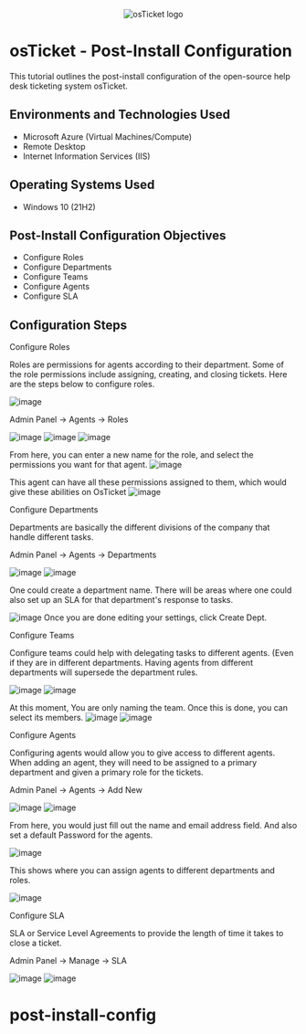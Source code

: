<p align="center">
<img src="https://i.imgur.com/Clzj7Xs.png" alt="osTicket logo"/>
</p>

<h1>osTicket - Post-Install Configuration</h1>
This tutorial outlines the post-install configuration of the open-source help desk ticketing system osTicket.<br />



<h2>Environments and Technologies Used</h2>

- Microsoft Azure (Virtual Machines/Compute)
- Remote Desktop
- Internet Information Services (IIS)

<h2>Operating Systems Used </h2>

- Windows 10</b> (21H2)

<h2>Post-Install Configuration Objectives</h2>

- Configure Roles
- Configure Departments
- Configure Teams
- Configure Agents
- Configure SLA

<h2>Configuration Steps</h2>
Configure Roles

Roles are permissions for agents according to their department. Some of the role permissions include assigning, creating, and closing tickets. Here are the steps below to configure roles.

![image](https://github.com/cblack5880/post-install-config/assets/138612466/c4f0e202-7bf8-4bee-bb38-0887ac00ef2e)


Admin Panel -> Agents -> Roles

![image](https://github.com/cblack5880/post-install-config/assets/138612466/c363987c-ebbb-4456-8bf0-b6368b21f562)
![image](https://github.com/cblack5880/post-install-config/assets/138612466/1388d2fb-6ffb-40d9-bb13-d1b371d08ce8)
![image](https://github.com/cblack5880/post-install-config/assets/138612466/a6720162-bdb2-49d0-adbb-25ba8c971fcb)

From here, you can enter a new name for the role, and select the permissions you want for that agent.
![image](https://github.com/cblack5880/post-install-config/assets/138612466/e7798959-5743-43e5-b510-8fdf1a29cbd5)


This agent can have all these permissions assigned to them, which would give these abilities on OsTicket
![image](https://github.com/cblack5880/post-install-config/assets/138612466/c3d95810-0bc6-41d6-bb83-78d00e110bd6)


Configure Departments

Departments are basically the different divisions of the company that handle different tasks.

Admin Panel -> Agents -> Departments

 ![image](https://github.com/cblack5880/post-install-config/assets/138612466/c1b66902-83ce-4f2e-bf7f-388602ad6f25)
![image](https://github.com/cblack5880/post-install-config/assets/138612466/ad23b001-60e6-4b11-953d-9f57730edf96)


One could create a department name. There will be areas where one could also set up an SLA for that department's response to tasks. 

![image](https://github.com/cblack5880/post-install-config/assets/138612466/caf91f05-b6be-4032-b518-3c4f2dadaa75)
Once you are done editing your settings, click Create Dept.

Configure Teams

Configure teams could help with delegating tasks to different agents. (Even if they are in different departments.  Having agents from different departments will supersede the department rules. 

![image](https://github.com/cblack5880/post-install-config/assets/138612466/74335764-e1ca-4e44-88bd-296d16e76461)
![image](https://github.com/cblack5880/post-install-config/assets/138612466/454bba0c-7a1e-4829-a9a2-572a17c2c420)

At this moment, You are only naming the team. Once this is done, you can select its members.
![image](https://github.com/cblack5880/post-install-config/assets/138612466/fe51d2d0-9ac9-46a0-a45e-e5f86c1a9242)
![image](https://github.com/cblack5880/post-install-config/assets/138612466/849dfc9e-c3b3-45f7-b889-90388530fdf2)

Configure Agents

Configuring agents would allow you to give access to different agents. When adding an agent, they will need to be assigned to a primary department and given a primary role for the tickets.

Admin Panel -> Agents -> Add New

![image](https://github.com/cblack5880/post-install-config/assets/138612466/d23f2e60-a9a5-4faf-9727-c874b1331cdb)
![image](https://github.com/cblack5880/post-install-config/assets/138612466/4eb2950f-182f-47a1-8ddd-c76ac8eae844)

From here, you would just fill out the name and email address field. And also set a default Password for the agents. 

![image](https://github.com/cblack5880/post-install-config/assets/138612466/1c7e1e19-d302-4932-a047-a7838408f859)

This shows where you can assign agents to different departments and roles.

![image](https://github.com/cblack5880/post-install-config/assets/138612466/2ba4e025-12ad-41dd-95ab-6b622910d57f)

Configure SLA

SLA or Service Level Agreements to provide the length of time it takes to close a ticket.

Admin Panel -> Manage -> SLA

![image](https://github.com/cblack5880/post-install-config/assets/138612466/d011de71-bef3-4df0-a5c0-dcb6c6ecc6f1)
![image](https://github.com/cblack5880/post-install-config/assets/138612466/f87ef936-dd5a-4730-84b4-8accd1d2bc42)








# post-install-config
